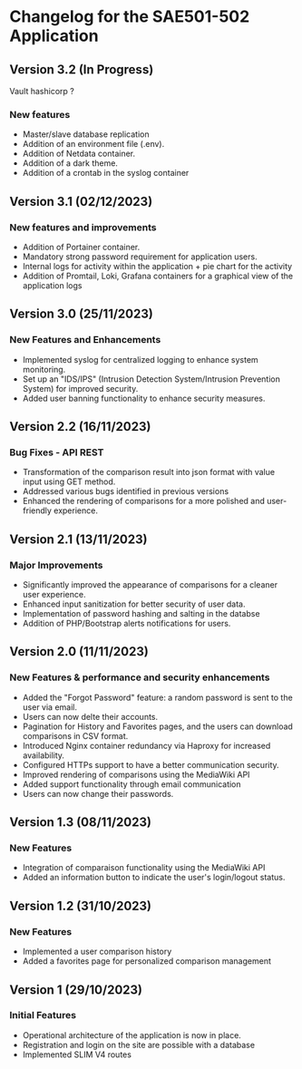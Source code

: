# Changelog for the SAE501-502 Application

## Version 3.2 (In Progress)

Vault hashicorp ?

### New features

- Master/slave database replication
- Addition of an environment file (.env).
- Addition of Netdata container.
- Addition of a dark theme.
- Addition of a crontab in the syslog container

## Version 3.1 (02/12/2023)

### New features and improvements

- Addition of Portainer container.
- Mandatory strong password requirement for application users.
- Internal logs for activity within the application + pie chart for the activity
- Addition of Promtail, Loki, Grafana containers for a graphical view of the application logs

## Version 3.0 (25/11/2023)

### New Features and Enhancements

- Implemented syslog for centralized logging to enhance system monitoring.
- Set up an "IDS/IPS" (Intrusion Detection System/Intrusion Prevention System) for improved security.
- Added user banning functionality to enhance security measures.

## Version 2.2 (16/11/2023)

### Bug Fixes - API REST 

- Transformation of the comparison result into json format with value input using GET method.
- Addressed various bugs identified in previous versions
- Enhanced the rendering of comparisons for a more polished and user-friendly experience.

## Version 2.1 (13/11/2023)

### Major Improvements

- Significantly improved the appearance of comparisons for a cleaner user experience.
- Enhanced input sanitization for better security of user data.
- Implementation of password hashing and salting in the databse
- Addition of PHP/Bootstrap alerts notifications for users.

## Version 2.0 (11/11/2023)

### New Features & performance and security enhancements

- Added the "Forgot Password" feature: a random password is sent to the user via email.
- Users can now delte their accounts.
- Pagination for History and Favorites pages, and the users can download comparisons in CSV format.
- Introduced Nginx container redundancy via Haproxy for increased availability.
- Configured HTTPs support to have a better communication security.
- Improved rendering of comparisons using the MediaWiki API
- Added support functionality through email communication
- Users can now change their passwords.

## Version 1.3 (08/11/2023)

### New Features

- Integration of comparaison functionality using the MediaWiki API
- Added an information button to indicate the user's login/logout status.

## Version 1.2 (31/10/2023)

### New Features

- Implemented a user comparison history
- Added a favorites page for personalized comparison management

## Version 1 (29/10/2023)

### Initial Features

- Operational architecture of the application is now in place.
- Registration and login on the site are possible with a database
- Implemented SLIM V4 routes
